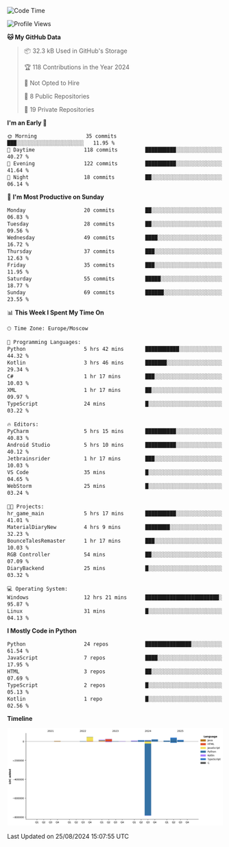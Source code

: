 <!--START_SECTION:waka-->
![Code Time](http://img.shields.io/badge/Code%20Time-482%20hrs%2016%20mins-blue)

![Profile Views](http://img.shields.io/badge/Profile%20Views-8-blue)

**🐱 My GitHub Data** 

> 📦 32.3 kB Used in GitHub's Storage 
 > 
> 🏆 118 Contributions in the Year 2024
 > 
> 🚫 Not Opted to Hire
 > 
> 📜 8 Public Repositories 
 > 
> 🔑 19 Private Repositories 
 > 
**I'm an Early 🐤** 

```text
🌞 Morning                35 commits          ███░░░░░░░░░░░░░░░░░░░░░░   11.95 % 
🌆 Daytime                118 commits         ██████████░░░░░░░░░░░░░░░   40.27 % 
🌃 Evening                122 commits         ██████████░░░░░░░░░░░░░░░   41.64 % 
🌙 Night                  18 commits          ██░░░░░░░░░░░░░░░░░░░░░░░   06.14 % 
```
📅 **I'm Most Productive on Sunday** 

```text
Monday                   20 commits          ██░░░░░░░░░░░░░░░░░░░░░░░   06.83 % 
Tuesday                  28 commits          ██░░░░░░░░░░░░░░░░░░░░░░░   09.56 % 
Wednesday                49 commits          ████░░░░░░░░░░░░░░░░░░░░░   16.72 % 
Thursday                 37 commits          ███░░░░░░░░░░░░░░░░░░░░░░   12.63 % 
Friday                   35 commits          ███░░░░░░░░░░░░░░░░░░░░░░   11.95 % 
Saturday                 55 commits          █████░░░░░░░░░░░░░░░░░░░░   18.77 % 
Sunday                   69 commits          ██████░░░░░░░░░░░░░░░░░░░   23.55 % 
```


📊 **This Week I Spent My Time On** 

```text
🕑︎ Time Zone: Europe/Moscow

💬 Programming Languages: 
Python                   5 hrs 42 mins       ███████████░░░░░░░░░░░░░░   44.32 % 
Kotlin                   3 hrs 46 mins       ███████░░░░░░░░░░░░░░░░░░   29.34 % 
C#                       1 hr 17 mins        ███░░░░░░░░░░░░░░░░░░░░░░   10.03 % 
XML                      1 hr 17 mins        ██░░░░░░░░░░░░░░░░░░░░░░░   09.97 % 
TypeScript               24 mins             █░░░░░░░░░░░░░░░░░░░░░░░░   03.22 % 

🔥 Editors: 
PyCharm                  5 hrs 15 mins       ██████████░░░░░░░░░░░░░░░   40.83 % 
Android Studio           5 hrs 10 mins       ██████████░░░░░░░░░░░░░░░   40.12 % 
Jetbrainsrider           1 hr 17 mins        ███░░░░░░░░░░░░░░░░░░░░░░   10.03 % 
VS Code                  35 mins             █░░░░░░░░░░░░░░░░░░░░░░░░   04.65 % 
WebStorm                 25 mins             █░░░░░░░░░░░░░░░░░░░░░░░░   03.24 % 

🐱‍💻 Projects: 
hr_game_main             5 hrs 17 mins       ██████████░░░░░░░░░░░░░░░   41.01 % 
MaterialDiaryNew         4 hrs 9 mins        ████████░░░░░░░░░░░░░░░░░   32.23 % 
BounceTalesRemaster      1 hr 17 mins        ███░░░░░░░░░░░░░░░░░░░░░░   10.03 % 
RGB Controller           54 mins             ██░░░░░░░░░░░░░░░░░░░░░░░   07.09 % 
DiaryBackend             25 mins             █░░░░░░░░░░░░░░░░░░░░░░░░   03.32 % 

💻 Operating System: 
Windows                  12 hrs 21 mins      ████████████████████████░   95.87 % 
Linux                    31 mins             █░░░░░░░░░░░░░░░░░░░░░░░░   04.13 % 
```

**I Mostly Code in Python** 

```text
Python                   24 repos            ███████████████░░░░░░░░░░   61.54 % 
JavaScript               7 repos             ████░░░░░░░░░░░░░░░░░░░░░   17.95 % 
HTML                     3 repos             ██░░░░░░░░░░░░░░░░░░░░░░░   07.69 % 
TypeScript               2 repos             █░░░░░░░░░░░░░░░░░░░░░░░░   05.13 % 
Kotlin                   1 repo              █░░░░░░░░░░░░░░░░░░░░░░░░   02.56 % 
```



**Timeline**

![Lines of Code chart](https://raw.githubusercontent.com/adlemx/adlemx/main/assets/bar_graph.png)


 Last Updated on 25/08/2024 15:07:55 UTC
<!--END_SECTION:waka-->
